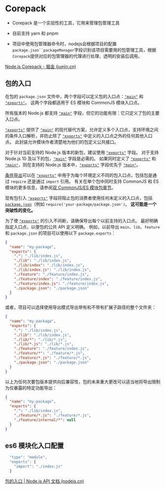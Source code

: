 # Corepack

- Corepack 是一个实验性的工具，它用来管理包管理工具

- 目前支持 yarn 和 pnpm

- 项目中使用包管理器命令时，nodejs会根据项目的配置`package.json``packageManager`字段识别该项目需要用的包管理工具，根据`Corepack`提供对应的包管理器的代理进行处理，透明的安装后调用。

  



[Node.js Corepack - 掘金 (juejin.cn)](https://juejin.cn/post/7111998050184200199)

## 包的入口

在包的 `package.json` 文件中，两个字段可以定义包的入口点：[`"main"`](https://nodejs.cn/api/packages.html#main) 和 [`"exports"`](https://nodejs.cn/api/packages.html#exports)。 这两个字段都适用于 ES 模块和 CommonJS 模块入口点。

所有版本的 Node.js 都支持 [`"main"`](https://nodejs.cn/api/packages.html#main) 字段，但它的功能有限：它只定义了包的主要入口点。

[`"exports"`](https://nodejs.cn/api/packages.html#exports) 提供了 [`"main"`](https://nodejs.cn/api/packages.html#main) 的现代替代方案，允许定义多个入口点，支持环境之间的条件入口解析，并防止除了 [`"exports"`](https://nodejs.cn/api/packages.html#exports) 中定义的入口点之外的任何其他入口点。 此封装允许模块作者清楚地为他们的包定义公共接口。

对于针对当前支持的 Node.js 版本的新包，建议使用 [`"exports"`](https://nodejs.cn/api/packages.html#exports) 字段。 对于支持 Node.js 10 及以下的包，[`"main"`](https://nodejs.cn/api/packages.html#main) 字段是必需的。 如果同时定义了 [`"exports"`](https://nodejs.cn/api/packages.html#exports) 和 [`"main"`](https://nodejs.cn/api/packages.html#main)，则在支持的 Node.js 版本中，[`"exports"`](https://nodejs.cn/api/packages.html#exports) 字段优先于 [`"main"`](https://nodejs.cn/api/packages.html#main)。

[条件导出](https://nodejs.cn/api/packages.html#conditional-exports)可以在 [`"exports"`](https://nodejs.cn/api/packages.html#exports) 中用于为每个环境定义不同的包入口点，包括包是通过 `require` 还是通过 `import` 引用。 有关在单个包中同时支持 CommonJS 和 ES 模块的更多信息，请参阅[双 CommonJS/ES 模块包章节](https://nodejs.cn/api/packages.html#dual-commonjses-module-packages)。

现有包引入 [`"exports"`](https://nodejs.cn/api/packages.html#exports) 字段将阻止包的消费者使用任何未定义的入口点，包括 [`package.json`](https://nodejs.cn/api/packages.html#nodejs-packagejson-field-definitions)（例如 `require('your-package/package.json')`。 **这可能是一个突破性的变化。**

为了使 [`"exports"`](https://nodejs.cn/api/packages.html#exports) 的引入不间断，请确保导出每个以前支持的入口点。 最好明确指定入口点，以便包的公共 API 定义明确。 例如，以前导出 `main`、`lib`、`feature` 和 `package.json` 的项目可以使用以下 `package.exports`：

```json
{
  "name": "my-package",
  "exports": {
    ".": "./lib/index.js",
    "./lib": "./lib/index.js",
    "./lib/index": "./lib/index.js",
    "./lib/index.js": "./lib/index.js",
    "./feature": "./feature/index.js",
    "./feature/index": "./feature/index.js",
    "./feature/index.js": "./feature/index.js",
    "./package.json": "./package.json"
  }
}
```

或者，项目可以选择使用导出模式导出带有和不带有扩展子路径的整个文件夹：

```json
{
  "name": "my-package",
  "exports": {
    ".": "./lib/index.js",
    "./lib": "./lib/index.js",
    "./lib/*": "./lib/*.js",
    "./lib/*.js": "./lib/*.js",
    "./feature": "./feature/index.js",
    "./feature/*": "./feature/*.js",
    "./feature/*.js": "./feature/*.js",
    "./package.json": "./package.json"
  }
}
```

以上为任何次要包版本提供向后兼容性，包的未来重大更改可以适当地将导出限制为仅暴露的特定功能导出：

```json
{
  "name": "my-package",
  "exports": {
    ".": "./lib/index.js",
    "./feature/*.js": "./feature/*.js",
    "./feature/internal/*": null
  }
}
```

## es6 模块化入口配置

```js
  "type": "module",
  "exports": {
    "import": "./index.js"
  }
```







[包的入口 | Node.js API 文档 (nodejs.cn)](https://nodejs.cn/api/packages/package_entry_points.html)

